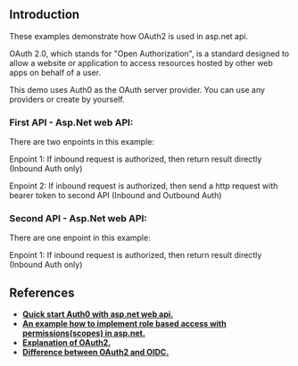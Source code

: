 ## Introduction
These examples demonstrate how OAuth2 is used in asp.net api.

OAuth 2.0, which stands for "Open Authorization", is a standard designed to allow a website or application to access resources hosted by other web apps on behalf of a user. 

This demo uses Auth0 as the OAuth server provider. You can use any providers or create by yourself.

### First API - Asp.Net web API:
There are two enpoints in this example:

Enpoint 1: If inbound request is authorized, then return result directly (Inbound Auth only)

Enpoint 2: If inbound request is authorized, then send a http request with bearer token to second API (Inbound and Outbound Auth)

### Second API - Asp.Net web API:
There are one enpoint in this example:

Enpoint 1: If inbound request is authorized, then return result directly (Inbound Auth only)

## References
* [**Quick start Auth0 with asp.net web api.**](https://auth0.com/docs/quickstart/backend/aspnet-core-webapi/interactive)
* [**An example how to implement role based access with permissions(scopes) in asp.net.**](https://medium.com/projectwt/web-api-in-net-6-0-with-auth0-with-roles-and-permissions-50103832ea21)
* [**Explanation of OAuth2.**](https://medium.com/web-security/understanding-oauth2-a50f29f0fbf7)
* [**Difference between OAuth2 and OIDC.**](https://www.linkedin.com/advice/0/how-do-you-choose-between-oauth2-openid#:~:text=The%20main%20difference%20between%20OAuth2,the%20identity%20of%20a%20user.)

